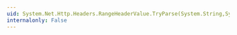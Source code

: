 ```yaml
---
uid: System.Net.Http.Headers.RangeHeaderValue.TryParse(System.String,System.Net.Http.Headers.RangeHeaderValue@)
internalonly: False
---
```

